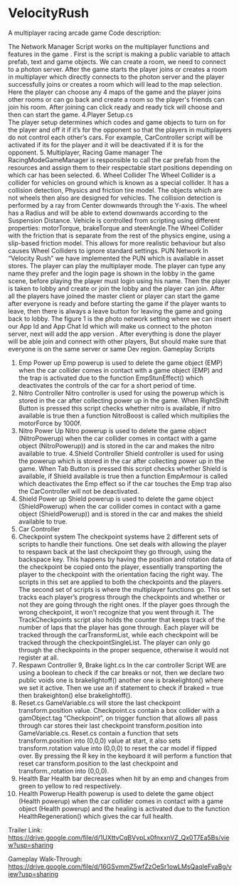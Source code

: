 # VelocityRush
A multiplayer racing arcade game
Code description:

The Network Manager Script works on the multiplayer functions and features in the game . First is the script is making a public variable to attach prefab, text and game objects. We can create a room, we need to connect to a photon server. After the game starts the player joins or creates a room in multiplayer which directly connects to the photon server and the player successfully joins or creates a room which will lead to the map selection. Here the player can choose any 4 maps of the game and the player joins other rooms or can go back and create a room so the player's friends can join his room. After joining can click ready and ready tick will choose and then can start the game.
4.Player Setup.cs              
The player setup determines which codes and game objects to turn on for the player and off it if it’s for the opponent  so that the players in multiplayers do not control each other’s cars. For example, CarController script will be activated if its for the player and it will be deactivated if it is for the opponent.
5. Multiplayer, Racing Game manager
The RacingModeGameManager is responsible to call the car prefab from the resources and assign them to their respectable start positions depending on which car has been selected.
6. Wheel Collider
The Wheel Collider is a collider for vehicles on ground which is known as a special collider. It has a collision detection, Physics and friction tire model. The objects which are not wheels then also are designed for vehicles.
The collision detection is performed by a ray from Center downwards through the Y-axis. The wheel has a Radius and will be able to extend downwards according to the Suspension Distance. Vehicle is controlled from scripting using different properties: motorTorque, brakeTorque and steerAngle.The Wheel Collider with the friction that is  separate from the rest of the physics engine, using a slip-based friction model. This allows for more realistic behaviour but also causes Wheel Colliders to ignore standard settings.
PUN Network
In “Velocity Rush” we have implemented the PUN which is available in asset stores. The player can play the multiplayer mode. The player can type any name they prefer and the login page is shown in the lobby in the game scene, before playing the player must login using his name. Then the player is taken to lobby and create or join the lobby and the player can join. After all the players have joined the master client or player can start the game after everyone is ready and before starting the game if the player wants to leave, then there is always a leave button for leaving the game and going back to lobby.
The figure 1 is the photo network setting where we can insert our App Id and App Chat Id which will make us connect to the photon server, next will add the app version . After everything is done the player will be able join and connect with other players, But should make sure that everyone is on the same server or same Dev region.
Gameplay Scripts
1. Emp Power up
Emp powerup is used to  delete the game object (EMP) when the  car collider comes in contact with a game object (EMP) and the trap is activated due to the function EmpStunEffect() which deactivates the controls of the car for a short period of time.
2. Nitro Controller
Nitro controller  is used for using the powerup which is stored in the car after collecting power up in the game. When RightShift Button is pressed this script checks whether nitro is available, if nitro available is true then a function NitroBoost is called which multiplies the motorForce by 1000f.
3. Nitro Power Up
Nitro powerup is used to  delete the game object (NitroPowerup) when the  car collider comes in contact with a game object (NitroPowerup)) and is stored in the car  and makes the nitro available to true.
4.Shield Controller
Shield controller  is used for using the powerup which is stored in the car after collecting power up in the game. When Tab Button is pressed this script checks whether Shield is available, if Shield available is true then a function EmpArmour is called which deactivates the Emp effect so if the car touches the Emp trap also the CarController will not be deactivated.
5. Shield Power up
Shield powerup is used to  delete the game object (ShieldPowerup) when the  car collider comes in contact with a game object (ShieldPowerup)) and is stored in the car  and makes the shield available to true.
6. Car Controller
7. Checkpoint system
The checkpoint systems have 2 different sets of scripts to handle their functions. One set deals with allowing the player to respawn back at the last checkpoint they go through, using the backspace key. This happens by having the position and rotation data of the checkpoint be copied onto the player, essentially transporting the player to the checkpoint with the orientation facing the right way. The scripts in this set are applied to both the checkpoints and the players.
The second set of scripts is where the multiplayer functions go. This set tracks each player’s progress through the checkpoints and whether or not they are going through the right ones. If the player goes through the wrong checkpoint, it won’t recognize that you went through it. 
The TrackCheckpoints script also holds the counter that keeps track of the number of laps that the player has gone through. Each player will be tracked through the carTransformList, while each checkpoint will be tracked through the checkpointSingleList. The player can only go through the checkpoints in the proper sequence, otherwise it would not register at all.
8. Respawn Controller
9, Brake light.cs
In the car controller Script WE are using a boolean to check if the car breaks or not, then we declare two public voids one is brakelightoff() another one is brakelighton() where we set it active. Then we use an if statement to check if braked = true then brakeighton() else brakelightoff().
10. Reset.cs
GameVariable.cs will store the last checkpoint transform.position value. Checkpoint.cs contain a box collider with a gamObject.tag “Checkpoint”, on trigger function that allows all pass through car stores their last checkpoint transform.position into GameVariable.cs. Reset.cs contain a function that sets transform.position into (0,0,0) value at start, it also sets transform.rotation value into (0,0,0) to reset the car model if flipped over. By pressing the R key in the keyboard it will perform a function that reset car transform.position to the last checkpoint and transform.,rotation into (0,0,0).
11. Health Bar
Health bar decreases when hit by an emp and changes from green to yellow to red respectively.
12. Health Powerup
Health powerup is used to  delete the game object (Health powerup) when the  car collider comes in contact with a game object (Health powerup) and the healing is activated due to the function HealthRegeneration() which gives the car full health.

Trailer Link: https://drive.google.com/file/d/1UXttvCqBVvpLx0fnxxnVZ_Qx0T7Ea5Bs/view?usp=sharing

Gameplay Walk-Through: https://drive.google.com/file/d/16GSvmmZ5wfZzOeSr1owLMsQaqIeFvaBg/view?usp=sharing
